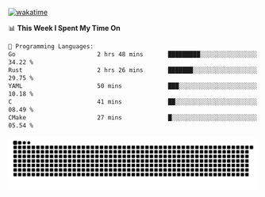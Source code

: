 [![wakatime](https://wakatime.com/badge/user/384f91c6-4eee-411f-8f3b-1b691f58a544.svg)](https://wakatime.com/@384f91c6-4eee-411f-8f3b-1b691f58a544)

<!--START_SECTION:waka-->
📊 **This Week I Spent My Time On** 

```text
💬 Programming Languages: 
Go                       2 hrs 48 mins       █████████░░░░░░░░░░░░░░░░   34.22 % 
Rust                     2 hrs 26 mins       ███████░░░░░░░░░░░░░░░░░░   29.75 % 
YAML                     50 mins             ███░░░░░░░░░░░░░░░░░░░░░░   10.18 % 
C                        41 mins             ██░░░░░░░░░░░░░░░░░░░░░░░   08.49 % 
CMake                    27 mins             █░░░░░░░░░░░░░░░░░░░░░░░░   05.54 % 
```


<!--END_SECTION:waka-->

<picture>
  <source media="(prefers-color-scheme: dark)" srcset="https://raw.githubusercontent.com/fuwx295/fuwx295/output/github-contribution-grid-snake-dark.svg">
  <source media="(prefers-color-scheme: light)" srcset="https://raw.githubusercontent.com/fuwx295/fuwx295/output/github-contribution-grid-snake.svg">
  <img alt="github contribution grid snake animation" src="https://raw.githubusercontent.com/fuwx295/fuwx295/output/github-contribution-grid-snake.svg">
</picture>
